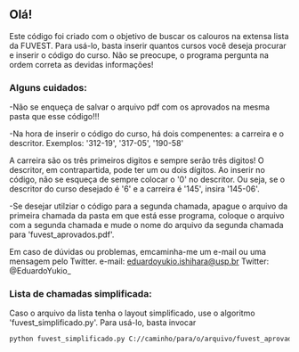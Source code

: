 ## Olá!
Este código foi criado com o objetivo de buscar os calouros na extensa lista da FUVEST.
Para usá-lo, basta inserir quantos cursos você deseja procurar e inserir o código do curso.
Não se preocupe, o programa pergunta na ordem correta as devidas informações!


### Alguns cuidados:

-Não se enqueça de salvar o arquivo pdf com os aprovados na mesma pasta que esse código!!!

-Na hora de inserir o código do curso, há dois compenentes: a carreira e o descritor.
 Exemplos: '312-19', '317-05', '190-58'

 A carreira são os três primeiros digitos e sempre serão três digitos!
 O descritor, em contrapartida, pode ter um ou dois dígitos. Ao inserir no código, não
 se esqueça de sempre colocar o '0' no descritor. Ou seja, se o descritor do curso desejado
 é '6' e a carreira é '145', insira '145-06'.


-Se desejar utilziar o código para a segunda chamada, apague o arquivo da primeira chamada
 da pasta em que está esse programa, coloque o arquivo com a segunda chamada e mude o nome
 do arquivo da segunda chamada para 'fuvest_aprovados.pdf'.



Em caso de dúvidas ou problemas, emcaminha-me um e-mail ou uma mensagem pelo Twitter.
e-mail: eduardoyukio.ishihara@usp.br
Twitter: @EduardoYukio_


### Lista de chamadas simplificada:
Caso o arquivo da lista tenha o layout simplificado, use o algoritmo 'fuvest_simplificado.py'.
Para usá-lo, basta invocar 
```bash
python fuvest_simplificado.py C://caminho/para/o/arquivo/fuvest_aprovados.pdf -f "Instituto de Matemática e Estatística - USP" -f "Outra escola opcional"
```